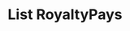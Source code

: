 ---
title: List RoyaltyPays
excerpt: Retrieve a paginated, filtered list of RoyaltyPays
api:
  file: story-protocol-api-reference.json
  operationId: post_api-v2-royalties-payments
deprecated: false
hidden: false
metadata:
  title: ''
  description: ''
  robots: index
next:
  description: ''
---